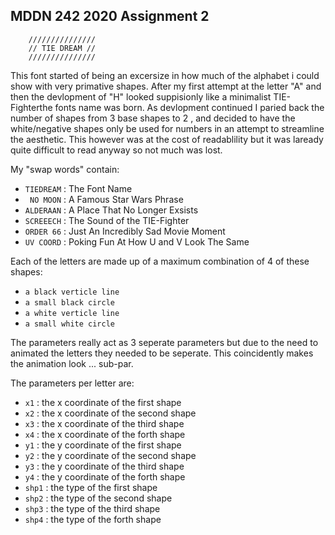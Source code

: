 ## MDDN 242 2020 Assignment 2

		///////////////
		// TIE DREAM //
		///////////////

This font started of being an excersize in how much of the alphabet i could show with very primative shapes. After my first attempt at the letter "A" and then the devlopment of "H" looked suppisionly like a minimalist TIE-Fighterthe fonts name was born. As devlopment continued I paried back the number of shapes from 3 base shapes to 2 , and decided to have the white/negative shapes only be used for numbers in an attempt to streamline the aesthetic. This however was at the cost of readablility but it was laready quite difficult to read anyway so not much was lost.

My "swap words" contain:
 * `TIEDREAM` : The Font Name
 * ` NO MOON` : A Famous Star Wars Phrase
 * `ALDERAAN` : A Place That No Longer Exsists
 * `SCREEECH` : The Sound of the TIE-Fighter
 * `ORDER 66` : Just An Incredibly Sad Movie Moment
 * `UV COORD` : Poking Fun At How U and V Look The Same


Each of the letters are made up of a maximum combination of 4 of these shapes:
  * `a black verticle line`
  * `a small black circle`
  * `a white verticle line`
  * `a small white circle`

The parameters really act as 3 seperate parameters but due to the need to animated the letters they needed to be seperate. This coincidently makes the animation look ... sub-par.

The parameters per letter are:
  * `x1` : the x coordinate of the first shape
  * `x2` : the x coordinate of the second shape
  * `x3` : the x coordinate of the third shape
  * `x4` : the x coordinate of the forth shape
  * `y1` : the y coordinate of the first shape
  * `y2` : the y coordinate of the second shape
  * `y3` : the y coordinate of the third shape
  * `y4` : the y coordinate of the forth shape 
  * `shp1` : the type of the first shape 
  * `shp2` : the type of the second shape 
  * `shp3` : the type of the third shape
  * `shp4` : the type of the forth shape 